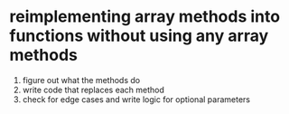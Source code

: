 # reimplementing array methods into functions without using any array methods

1. figure out what the methods do
2. write code that replaces each method
3. check for edge cases and write logic for optional parameters